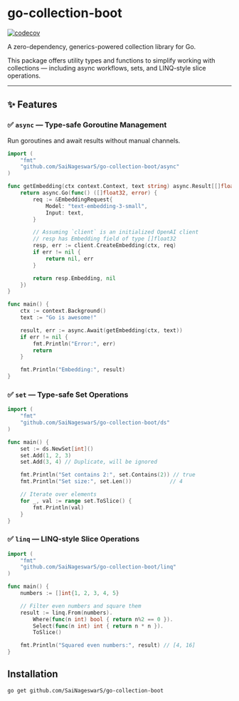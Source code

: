 # go-collection-boot
[![codecov](https://codecov.io/gh/SaiNageswarS/go-collection-boot/graph/badge.svg?token=XWI745R6EJ)](https://codecov.io/gh/SaiNageswarS/go-collection-boot)

A zero-dependency, generics-powered collection library for Go.

This package offers utility types and functions to simplify working with collections — including async workflows, sets, and LINQ-style slice operations.

---

## ✨ Features

### ✅ `async` — Type-safe Goroutine Management

Run goroutines and await results without manual channels.

```go
import (
    "fmt"
    "github.com/SaiNageswarS/go-collection-boot/async"
)

func getEmbedding(ctx context.Context, text string) async.Result[[]float32] {
    return async.Go(func() ([]float32, error) {
        req := &EmbeddingRequest{
            Model: "text-embedding-3-small",
            Input: text,
        }

        // Assuming `client` is an initialized OpenAI client
        // resp has Embedding field of type []float32
        resp, err := client.CreateEmbedding(ctx, req) 
        if err != nil {
            return nil, err
        }

        return resp.Embedding, nil
    })
}

func main() {
    ctx := context.Background()
    text := "Go is awesome!"

    result, err := async.Await(getEmbedding(ctx, text))
    if err != nil {
        fmt.Println("Error:", err)
        return
    }

    fmt.Println("Embedding:", result)
}
```

### ✅ `set` — Type-safe Set Operations
```go
import (
    "fmt"
    "github.com/SaiNageswarS/go-collection-boot/ds"
)

func main() {
    set := ds.NewSet[int]()
    set.Add(1, 2, 3)
    set.Add(3, 4) // Duplicate, will be ignored

    fmt.Println("Set contains 2:", set.Contains(2)) // true
    fmt.Println("Set size:", set.Len())            // 4

    // Iterate over elements
    for _, val := range set.ToSlice() {
		fmt.Println(val)
	}
}
```

### ✅ `linq` — LINQ-style Slice Operations
```go
import (
    "fmt"
    "github.com/SaiNageswarS/go-collection-boot/linq"
)

func main() {
    numbers := []int{1, 2, 3, 4, 5}

    // Filter even numbers and square them
    result := linq.From(numbers).
        Where(func(n int) bool { return n%2 == 0 }).
        Select(func(n int) int { return n * n }).
        ToSlice()

    fmt.Println("Squared even numbers:", result) // [4, 16]
}
``` 

## Installation

```bash
go get github.com/SaiNageswarS/go-collection-boot
```